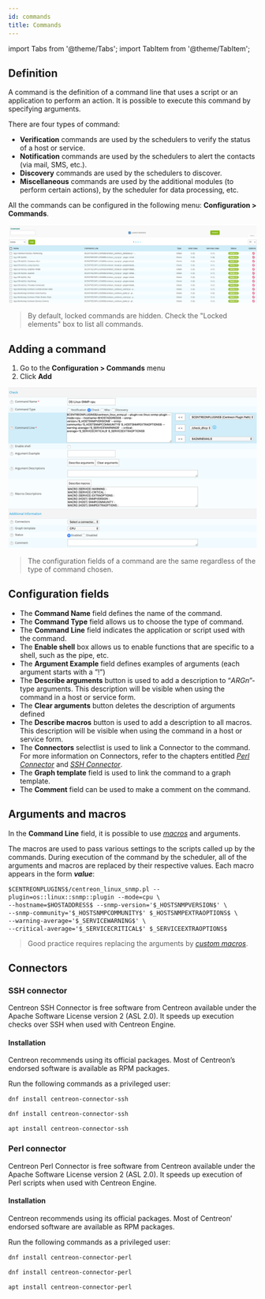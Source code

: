 ```yaml
---
id: commands
title: Commands
---
```

import Tabs from '@theme/Tabs';
import TabItem from '@theme/TabItem';


## Definition

A command is the definition of a command line that uses a script or an application to perform an action. It is
possible to execute this command by specifying arguments.

There are four types of command:

* **Verification** commands are used by the schedulers to verify the status of a host or service.
* **Notification** commands are used by the schedulers to alert the contacts (via mail, SMS, etc.).
* **Discovery** commands are used by the schedulers to discover.
* **Miscellaneous** commands are used by the additional modules (to perform certain actions), by the scheduler for
  data processing, etc.

All the commands can be configured in the following menu: **Configuration > Commands**.

![image](../../assets/configuration/04commandlist.png)

> By default, locked commands are hidden. Check the "Locked elements" box to list all commands.

## Adding a command

1. Go to the **Configuration > Commands** menu
2. Click **Add**

![image](../../assets/configuration/04command.png)

> The configuration fields of a command are the same regardless of the type of command chosen.

## Configuration fields

* The **Command Name** field defines the name of the command.
* The **Command Type** field allows us to choose the type of command.
* The **Command Line** field indicates the application or script used with the command.
* The **Enable shell** box allows us to enable functions that are specific to a shell, such as the pipe, etc.
* The **Argument Example** field defines examples of arguments (each argument starts with a ”!”)
* The **Describe arguments** button is used to add a description to “$ARGn$”-type arguments. This description
  will be visible when using the command in a host or service form.
* The **Clear arguments** button deletes the description of arguments defined
* The **Describe macros** button is used to add a description to all macros. This description will be visible when
  using the command in a host or service form.
* The **Connectors** selectlist is used to link a Connector to the command. For more information on Connectors, refer to the
  chapters entitled *[Perl Connector](#perl-connector)* and *[SSH Connector](#ssh-connector)*.
* The **Graph template** field is used to link the command to a graph template.
* The **Comment** field can be used to make a comment on the command.

## Arguments and macros

In the **Command Line** field, it is possible to use *[macros](macros.md)* and arguments.

The macros are used to pass various settings to the scripts called up by the commands. During execution
of the command by the scheduler, all of the arguments and macros are replaced by their respective values.
Each macro appears in the form **$value$**:

```shell
$CENTREONPLUGINS$/centreon_linux_snmp.pl --plugin=os::linux::snmp::plugin --mode=cpu \
--hostname=$HOSTADDRESS$ --snmp-version='$_HOSTSNMPVERSION$' \
--snmp-community='$_HOSTSNMPCOMMUNITY$' $_HOSTSNMPEXTRAOPTIONS$ \
--warning-average='$_SERVICEWARNING$' \
--critical-average='$_SERVICECRITICAL$' $_SERVICEEXTRAOPTIONS$
```

> Good practice requires replacing the arguments by *[custom macros](macros.md#custom-macros)*.

## Connectors

### SSH connector

Centreon SSH Connector is free software from Centreon available under the Apache Software License version 2 (ASL 2.0).
It speeds up execution checks over SSH when used with Centreon Engine.

#### Installation

Centreon recommends using its official packages. Most of Centreon’s endorsed software is available as RPM packages.

Run the following commands as a privileged user:

<Tabs groupId="sync">
<TabItem value="Alma / RHEL / Oracle Linux 8" label="Alma / RHEL / Oracle Linux 8">

``` shell
dnf install centreon-connector-ssh
```

</TabItem>
<TabItem value="Alma / RHEL / Oracle Linux 9" label="Alma / RHEL / Oracle Linux 9">

``` shell
dnf install centreon-connector-ssh
```

</TabItem>
<TabItem value="Debian 11" label="Debian 11">

``` shell
apt install centreon-connector-ssh
```

</TabItem>
</Tabs>

### Perl connector

Centreon Perl Connector is free software from Centreon available under the Apache Software License version 2 (ASL 2.0).
It speeds up execution of Perl scripts when used with Centreon Engine.

#### Installation

Centreon recommends using its official packages. Most of Centreon’ endorsed software are available as RPM packages.

Run the following commands as a privileged user:

<Tabs groupId="sync">
<TabItem value="Alma / RHEL / Oracle Linux 8" label="Alma / RHEL / Oracle Linux 8">

``` shell
dnf install centreon-connector-perl
```

</TabItem>
<TabItem value="Alma / RHEL / Oracle Linux 9" label="Alma / RHEL / Oracle Linux 9">

``` shell
dnf install centreon-connector-perl
```

</TabItem>
<TabItem value="Debian 11" label="Debian 11">

``` shell
apt install centreon-connector-perl
```

</TabItem>
</Tabs>
